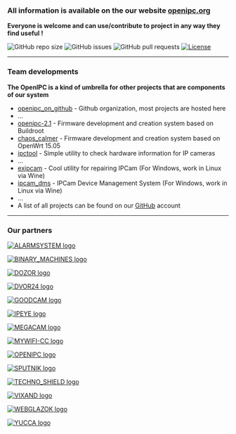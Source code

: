 
### All information is available on the our website [openipc.org](https://openipc.org)

**Everyone is welcome and can use/contribute to project in any way they find useful !**

![GitHub repo size](https://img.shields.io/github/repo-size/OpenIPC/openipc.github.io)
![GitHub issues](https://img.shields.io/github/issues/OpenIPC/openipc.github.io)
![GitHub pull requests](https://img.shields.io/github/issues-pr/OpenIPC/openipc.github.io)
[![License](https://img.shields.io/github/license/OpenIPC/openipc.github.io)](https://opensource.org/licenses/MIT)

-----

### Team developments

**The OpenIPC is a kind of umbrella for other projects that are components of our system**

* [openipc_on_github](https://github.com/OpenIPC/) - Github organization, most projects are hosted here
* ...
* [openipc-2.1](https://openipc.github.io/openipc-2.1) - Firmware development and creation system based on Buildroot
* [chaos_calmer](https://github.com/OpenIPC/chaos_calmer) - Firmware development and creation system based on OpenWrt 15.05
* [ipctool](https://openipc.github.io/ipctool) - Simple utility to check hardware information for IP cameras
* ...
* [exipcam](http://team.openipc.org/exipcam/) - Cool utility for repairing IPCam (For Windows, work in Linux via Wine)
* [ipcam_dms](http://team.openipc.org/ipcam_dms/) - IPCam Device Management System (For Windows, work in Linux via Wine)
* ...
* A list of all projects can be found on our [GitHub](https://github.com/OpenIPC) account

-----

### Our partners

[![ALARMSYSTEM logo](https://openipc.github.io/images/partner_alarmsystem_mini.png "ALARMSYSTEM logo")](https://alarmsystem-cctv.ru/product-category/cctv-products/cctv-cameras/ip-cameras-cctv/?swoof=1&product_brands=openipc&really_curr_tax=189-product_cat)

[![BINARY_MACHINES logo](https://openipc.github.io/images/partner_binary-machines_mini.png "BINARY_MACHINES logo")](http://bmachines.ru)

[![DOZOR logo](https://openipc.github.io/images/partner_dozor_mini.png "DOZOR logo")](https://dozor-smart.ru)

[![DVOR24 logo](https://openipc.github.io/images/partner_dvor24_mini.png "DVOR24 logo")](https://dvor24.ru)

[![GOODCAM logo](https://openipc.github.io/images/partner_goodcam_mini.png "GOODCAM logo")](https://www.goodcam.io)

[![IPEYE logo](https://openipc.github.io/images/partner_ipeye_mini.png "IPEYE logo")](https://ipeye.ru)

[![MEGACAM logo](https://openipc.github.io/images/partner_megacam_mini.png "MEGACAM logo")](http://megacam.kz)

[![MYWIFI-CC logo](https://openipc.github.io/images/partner_mywifi-cc_mini.png "MYWIFI-CC logo")](https://xn--80aaaf0bh2e7a5c.xn--p1ai/)

[![OPENIPC logo](https://openipc.github.io/images/partner_openipc_mini.png "OPENIPC logo")](https://openipc.org)

[![SPUTNIK logo](https://openipc.github.io/images/partner_sputnik_mini.png "SPUTNIK logo")](https://sputnik.systems)

[![TECHNO_SHIELD logo](https://openipc.github.io/images/partner_techno-shield_mini.png "TECHNO_SCHIELD logo")](https://msvoko.ru)

[![VIXAND logo](https://openipc.github.io/images/partner_vixand_mini.png "VIXAND logo")](http://vixand.ru)

[![WEBGLAZOK logo](https://openipc.github.io/images/partner_webglazok_mini.png "WEBGLAZOK logo")](https://webglazok.com)

[![YUCCA logo](https://openipc.github.io/images/partner_yucca_mini.png "YUCCA logo")](https://yucca.app/en)




